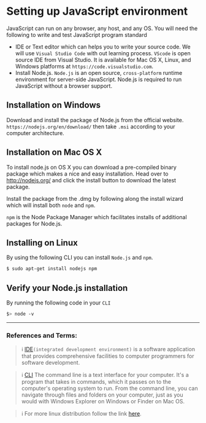 # Setting up JavaScript environment

JavaScript can run on any browser, any host, and any OS. You will need the following to
write and test JavaScript program standard

- IDE or Text editor which can helps you to write your source code. We will use `Visual Studio Code` with out learning process. `VScode` is open source IDE from Visual Studio. It is available for Mac OS X, Linux, and Windows platforms at `https://code.visualstudio.com`.
- Install Node.js. `Node.js` is an open source, `cross-platform` runtime environment for server-side JavaScript. Node.js is required to run JavaScript without a browser support.

## Installation on Windows

Download and install the package of Node.js from the official website. `https://nodejs.org/en/download/` then take `.msi` according to your computer architecture.

## Installation on Mac OS X

To install node.js on OS X you can download a pre-compiled binary package which makes a nice and easy installation. Head over to http://nodejs.org/ and click the install button to download the latest package.

Install the package from the .dmg by following along the install wizard which will install both `node` and `npm`.

`npm` is the Node Package Manager which facilitates installs of additional packages for Node.js.

## Installing on Linux

By using the following CLI you can install `Node.js` and `npm`.

```bash
$ sudo apt-get install nodejs npm
```

## Verify your Node.js installation

By running the following code in your `CLI`

```bash
$> node -v
```

---

### References and Terms:

> :information_source: [IDE](https://en.wikipedia.org/wiki/Integrated_development_environment)`(integrated development environment)` is a software application that provides comprehensive facilities to computer programmers for software development.

> :information_source: [CLI](https://www.codecademy.com/articles/command-line-commands) The command line is a text interface for your computer. It's a program that takes in commands, which it passes on to the computer's operating system to run. From the command line, you can navigate through files and folders on your computer, just as you would with Windows Explorer on Windows or Finder on Mac OS.

> :information_source: For more linux distribution follow the link [here](https://www.ostechnix.com/install-node-js-linux/).
